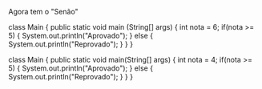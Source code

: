 Agora tem o "Senão"

class Main {
public static void main (String[] args) {
  int nota = 6;
   if(nota >= 5) {
   System.out.println("Aprovado");
   }
   else { 
   System.out.println("Reprovado");
}
}
}

class Main {
  public static void main(String[] args) {
    int nota = 4;
    if(nota >= 5) {
      System.out.println("Aprovado");
    } else {
      System.out.println("Reprovado");
    }
  }
}